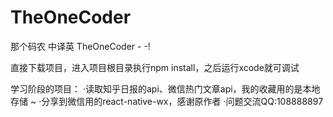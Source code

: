 # TheOneCoder
那个码农 中译英 TheOneCoder - -!

直接下载项目，进入项目根目录执行npm install，之后运行xcode就可调试

学习阶段的项目：
  ·读取知乎日报的api、微信热门文章api，我的收藏用的是本地存储 ~
  ·分享到微信用的react-native-wx，感谢原作者
  ·问题交流QQ:108888897
